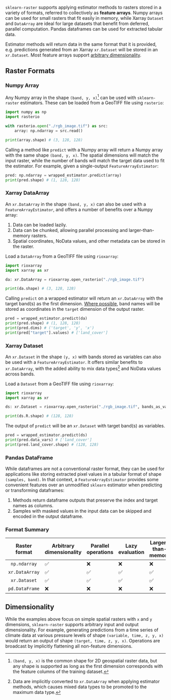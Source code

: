 `sklearn-raster` supports applying estimator methods to rasters stored in a variety of formats, referred to collectively as **feature arrays**. Numpy arrays can be used for small rasters that fit easily in memory, while Xarray `Dataset` and `DataArray` are ideal for large datasets that benefit from deferred, parallel computation. Pandas dataframes can be used for extracted tabular data. 

Estimator methods will return data in the same format that it is provided, e.g. predictions generated from an Xarray `xr.Dataset` will be stored in an `xr.Dataset`. Most feature arrays support [arbitrary dimensionality](#dimensionality).

## Raster Formats

### Numpy Array

Any Numpy array in the shape `(band, y, x)`[^bands] can be used with `sklearn-raster` estimators. These can be loaded from a GeoTIFF file using `rasterio`:

```python
import numpy as np
import rasterio

with rasterio.open("./rgb_image.tif") as src:
    array: np.ndarray = src.read()

print(array.shape) # (3, 128, 128)
```

Calling a method like `predict` with a Numpy array will return a Numpy array with the same shape `(band, y, x)`. The spatial dimensions will match the input raster, while the number of bands will match the target data used to fit the estimator. For example, given a single-output `FeatureArrayEstimator`:

```python
pred: np.ndarray = wrapped_estimator.predict(array)
print(pred.shape) # (1, 128, 128) 
```

### Xarray DataArray

An `xr.DataArray` in the shape `(band, y, x)` can also be used with a `FeatureArrayEstimator`, and offers a number of benefits over a Numpy array:

1. Data can be loaded lazily.
2. Data can be chunked, allowing parallel processing and larger-than-memory rasters.
3. Spatial coordinates, NoData values, and other metadata can be stored in the raster.

Load a `DataArray` from a GeoTIFF file using `rioxarray`:

```python
import rioxarray
import xarray as xr

da: xr.DataArray = rioxarray.open_rasterio("./rgb_image.tif")

print(da.shape) # (3, 128, 128)
```

Calling `predict` on a wrapped estimator will return an `xr.DataArray` with the target band(s) as the first dimension. [Where possible](metadata.md#band-names), band names will be stored as coordinates in the `target` dimension of the output raster.

```python
pred = wrapped_estimator.predict(da)
print(pred.shape) # (1, 128, 128)
print(pred.dims) # ('target', 'y', 'x')
print(pred["target"].values) # ['land_cover']
```

### Xarray Dataset

An `xr.Dataset` in the shape `(y, x)` with bands stored as variables can also be used with a `FeatureArrayEstimator`. It offers similar benefits to `xr.DataArray`, with the added ability to mix data types[^mixed-types] and NoData values across bands. 

Load a `Dataset` from a GeoTIFF file using `rioxarray`:

```python
import rioxarray
import xarray as xr

ds: xr.Dataset = rioxarray.open_rasterio("./rgb_image.tif", bands_as_variables=True)

print(ds.R.shape) # (128, 128)
```

The output of `predict` will be an `xr.Dataset` with target band(s) as variables.

```python
pred = wrapped_estimator.predict(ds)
print(pred.data_vars) # ['land_cover']
print(pred.land_cover.shape) # (128, 128)
```

### Pandas DataFrame

While dataframes are not a conventional raster format, they can be used for applications like storing extracted pixel values in a tabular format of shape `(samples, band)`. In that context, a `FeatureArrayEstimator` provides some convenient features over an unmodified `sklearn` estimator when predicting or transforming dataframes:

1. Methods return dataframe outputs that preserve the index and target names as columns.
2. Samples with masked values in the input data can be skipped and encoded in the output dataframe.

### Format Summary

| <div style="width: 100px;">Raster format</div> | Arbitrary dimensionality | Parallel operations | Lazy evaluation | Larger-than-memory | Metadata attributes |
|:-------------:|--------------------------|---------------------|-----------------|--------------------|---------------------|
| `np.ndarray` | ✅ |❌ | ❌ | ❌ | ❌ |
| `xr.DataArray` | ✅ | ✅ | ✅ | ✅ | ✅ |
| `xr.Dataset` | ✅ | ✅ | ✅ | ✅ | ✅ |
| `pd.DataFrame` | ❌ |❌ | ❌ | ❌ | ❌ |

## Dimensionality

While the examples above focus on simple spatial rasters with `x` and `y` dimensions, `sklearn-raster` supports arbitrary input and output dimensionality. For example, generating predictions from a time series of climate data at various pressure levels of shape `(variable, time, z, y, x)` would return an output of shape `(target, time, z, y, x)`. Operations are broadcast by implicitly flattening all non-feature dimensions.

[^bands]: `(band, y, x)` is the common shape for 2D geospatial raster data, but any shape is supported as long as the first dimension corresponds with the feature columns of the training dataset.

[^mixed-types]: Data are implicitly converted to `xr.DataArray` when applying estimator methods, which causes mixed data types to be promoted to the maximum data type.
